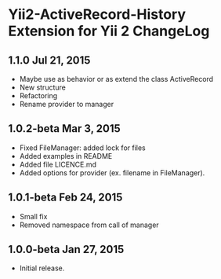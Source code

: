 Yii2-ActiveRecord-History Extension for Yii 2 ChangeLog
==============================================

1.1.0 Jul 21, 2015
-------------------------

- Maybe use as behavior or as extend the class ActiveRecord
- New structure
- Refactoring
- Rename provider to manager


1.0.2-beta Mar 3, 2015
-------------------------

- Fixed FileManager: added lock for files
- Added examples in README
- Added file LICENCE.md
- Added options for provider (ex. filename in FileManager).



1.0.1-beta Feb 24, 2015
-------------------------

- Small fix
- Removed namespace from call of manager

1.0.0-beta Jan 27, 2015
-------------------------

- Initial release.
